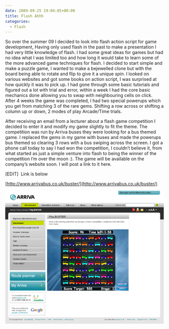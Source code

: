 ```yaml
---
date: 2009-09-25 19:04:05+00:00
title: Flash Ahhh
categories:
  - Flash
---
```


So over the summer 09 I decided to look into flash action script for game development, Having only used flash in the past to make a presentation I had very little knowledge of flash. I had some great ideas for games but had no idea what I was limited too and how long it would take to learn some of the more advanced game techniques for flash. I decided to start simple and make a puzzle game, I wanted to make a bejewelled clone but with the board being able to rotate and flip to give it a unique _spin_. I looked on various websites and got some books on action script, I was surprised at how quickly it was to pick up. I had gone through some basic tutorials and figured out a lot with trial and error, within a week I had the core basic mechanics done allowing you to swap with neighbouring cells on click. After 4 weeks the game was completed, I had two special powerups which you get from matching 3 of the rare gems. Shifting a row across or shifting a column up or down, 2 modes of play Arcade/Time trials.

After receiving an email from a lecturer about a flash game competition I decided to enter it and modify my game slightly to fit the theme. The competition was run by Arriva buses they were looking for a bus themed game. I replaced the gems in my game with buses and made the powerups bus themed so clearing 3 rows with a bus swiping across the screen. I got a phone call today to say I had won the competition, I couldn’t believe it, from what started as just a simple venture into flash to being the winner of the competition I’m over the moon :). The game will be available on the company’s website soon. I will post a link to it here.

[EDIT]  Link is below

[http://www.arrivabus.co.uk/buster/](http://www.arrivabus.co.uk/buster/)

[![](/assets/images/2017/10/busterarriva-1.png)](http://www.arrivabus.co.uk/buster/)
